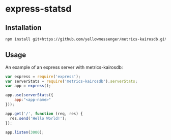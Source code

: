 # express-statsd

## Installation

``` bash
npm install git+https://github.com/yellowmessenger/metrics-kairosdb.git#0.1.1 --save
```

## Usage

An example of an express server with metrics-kairosdb:

``` js
var express = require('express');
var serverStats = require('metrics-kairosdb').serverStats;
var app = express();

app.use(serverStats({
    app:"<app-name>"
}));

app.get('/', function (req, res) {
  res.send('Hello World!');
});

app.listen(3000);
```

